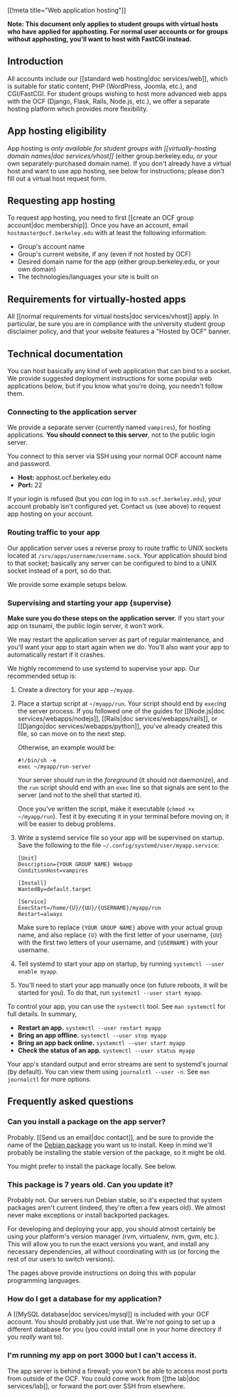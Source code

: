 [[!meta title="Web application hosting"]]

**Note: This document only applies to student groups with virtual hosts who
have applied for apphosting. For normal user accounts or for groups without
apphosting, you'll want to host with FastCGI instead.**


## Introduction

All accounts include our [[standard web hosting|doc services/web]], which is
suitable for static content, PHP (WordPress, Joomla, etc.), and CGI/FastCGI.
For student groups wishing to host more advanced web apps with the OCF (Django,
Flask, Rails, Node.js, etc.), we offer a separate hosting platform which
provides more flexibility.

## App hosting eligibility

App hosting is *only available for student groups with [[virtually-hosting
domain names|doc services/vhost]]* (either group.berkeley.edu, or your own
separately-purchased domain name). If you don't already have a virtual host and
want to use app hosting, see below for instructions; please don't fill out a
virtual host request form.

## Requesting app hosting

To request app hosting, you need to first [[create an OCF group account|doc
membership]]. Once you have an account, email `hostmaster@ocf.berkeley.edu`
with at least the following information:

* Group's account name
* Group's current website, if any (even if not hosted by OCF)
* Desired domain name for the app (either group.berkeley.edu, or your own
  domain)
* The technologies/languages your site is built on

## Requirements for virtually-hosted apps

All [[normal requirements for virtual hosts|doc services/vhost]] apply. In
particular, be sure you are in compliance with the university student group
disclaimer policy, and that your website features a "Hosted by OCF" banner.

## Technical documentation

You can host basically any kind of web application that can bind to a socket.
We provide suggested deployment instructions for some popular web applications
below, but if you know what you're doing, you needn't follow them.

### Connecting to the application server

We provide a separate server (currently named `vampires`), for hosting
applications. **You should connect to this server**, not to the public login
server.

You connect to this server via SSH using your normal OCF account name and
password.

* **Host:** apphost.ocf.berkeley.edu
* **Port:** 22

If your login is refused (but you *can* log in to `ssh.ocf.berkeley.edu`), your
account probably isn't configured yet. Contact us (see above) to request app
hosting on your account.

### Routing traffic to your app

Our application server uses a reverse proxy to route traffic to UNIX sockets
located at `/srv/apps/username/username.sock`. Your application should bind to
that socket; basically any server can be configured to bind to a UNIX socket
instead of a port, so do that.

We provide some example setups below.

### Supervising and starting your app    {supervise}

**Make sure you do these steps on the application server.** If you start your
app on tsunami, the public login server, it won't work.

We may restart the application server as part of regular maintenance, and
you'll want your app to start again when we do. You'll also want your app to
automatically restart if it crashes.

We highly recommend to use systemd to supervise your app. Our recommended setup
is:

1. Create a directory for your app `~/myapp`.

2. Place a startup script at `~/myapp/run`. Your script should end by `exec`ing
   the server process. If you followed one of the guides for [[Node.js|doc
   services/webapps/nodejs]], [[Rails|doc services/webapps/rails]], or
   [[Django|doc services/webapps/python]], you've already created this file, so
   can move on to the next step.

   Otherwise, an example would be:

       #!/bin/sh -e
       exec ~/myapp/run-server

   Your server should run in the *foreground* (it should not daemonize), and
   the `run` script should end with an `exec` line so that signals are sent to
   the server (and not to the shell that started it).

   Once you've written the script, make it executable (`chmod +x ~/myapp/run`).
   Test it by executing it in your terminal before moving on; it will be easier
   to debug problems.

3. Write a systemd service file so your app will be supervised on startup. Save
   the following to the file `~/.config/systemd/user/myapp.service`:

       [Unit]
       Description={YOUR GROUP NAME} Webapp
       ConditionHost=vampires

       [Install]
       WantedBy=default.target

       [Service]
       ExecStart=/home/{U}/{UU}/{USERNAME}/myapp/run
       Restart=always

   Make sure to replace `{YOUR GROUP NAME}` above with your actual group name,
   and also replace `{U}` with the first letter of your username, `{UU}` with
   the first two letters of your username, and `{USERNAME}` with your username.

4. Tell systemd to start your app on startup, by running `systemctl --user
   enable myapp`.

5. You'll need to start your app manually once (on future reboots, it will be
   started for you). To do that, run `systemctl --user start myapp`.

To control your app, you can use the `systemctl` tool. See `man systemctl` for
full details. In summary,

* **Restart an app.** `systemctl --user restart myapp`
* **Bring an app offline.** `systemctl --user stop myapp`
* **Bring an app back online.** `systemctl --user start myapp`
* **Check the status of an app.** `systemctl --user status myapp`

Your app's standard output and error streams are sent to systemd's journal (by
default). You can view them using `journalctl --user -n`. See `man journalctl`
for more options.

## Frequently asked questions
### Can you install a package on the app server?

Probably. [[Send us an email|doc contact]], and be sure to provide the name of
the [Debian package][dpkg] you want us to install. Keep in mind we'll probably
be installing the stable version of the package, so it might be old.

You might prefer to install the package locally. See below.

### This package is 7 years old. Can you update it?

Probably not. Our servers run Debian stable, so it's expected that system
packages aren't current (indeed, they're often a few years old). We almost
never make exceptions or install backported packages.

For developing and deploying your app, you should almost certainly be using
your platform's version manager (rvm, virtualenv, nvm, gvm, etc.). This will
allow you to run the exact versions you want, and install any necessary
dependencies, all without coordinating with us (or forcing the rest of our
users to switch versions).

The pages above provide instructions on doing this with popular programming
languages.

### How do I get a database for my application?

A [[MySQL database|doc services/mysql]] is included with your OCF account. You
should probably just use that. We're *not* going to set up a different database
for you (you could install one in your home directory if you *really* want to).

### I'm running my app on port 3000 but I can't access it.

The app server is behind a firewall; you won't be able to access most ports
from outside of the OCF. You could come work from [[the lab|doc services/lab]],
or forward the port over SSH from elsewhere.

[dpkg]: https://www.debian.org/distrib/packages#search_packages

